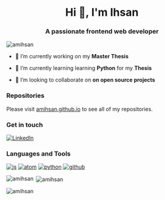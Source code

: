 <h1 align="center">Hi 👋, I'm Ihsan</h1>
<h3 align="center">A passionate frontend web developer</h3>

<p align="left"> <img src="https://komarev.com/ghpvc/?username=amihsan&label=Profile%20views&color=0e75b6&style=flat" alt="amihsan" /> </p>

- 🔭 I’m currently working on my **Master Thesis**

- 🌱 I’m currently learning learning **Python** for my **Thesis**

- 👯 I’m looking to collaborate on **on open source projects**

### Repositories
Please visit [amihsan.github.io](//amihsan.github.io) to see all of my repositories.

### Get in touch
[![LinkedIn](https://github.com/amihsan/amihsan/assets/57538441/d660884d-98fb-4998-8b4a-f0fcfbc0d393)](https://www.linkedin.com/in/amimulihsan/)<!-- Your LinkedIn Profile -->

### Languages and Tools
[![js](https://github.com/amihsan/amihsan/assets/57538441/10c54b49-62f5-4266-a404-6ba3df30684c)](//amihsan.github.io)
[![atom](https://github.com/amihsan/amihsan/assets/57538441/72331674-0f61-4f5c-a740-d86bef4b7e23)](//amihsan.github.io)
[![python](https://github.com/amihsan/amihsan/assets/57538441/223af3f8-a7b8-4f55-be77-ce32f3ef4b3e)](//amihsan.github.io)
[![github](https://github.com/amihsan/amihsan/assets/57538441/87ad4645-156d-4218-bd07-94961578de29)](//amihsan.github.io)


<p><img align="left" src="https://github-readme-stats.vercel.app/api/top-langs?username=amihsan&show_icons=true&locale=en&layout=compact" alt="amihsan" /></p>

<p>&nbsp;<img align="center" src="https://github-readme-stats.vercel.app/api?username=amihsan&show_icons=true&locale=en" alt="amihsan" /></p>

<p><img align="center" src="https://github-readme-streak-stats.herokuapp.com/?user=amihsan&" alt="amihsan" /></p>
